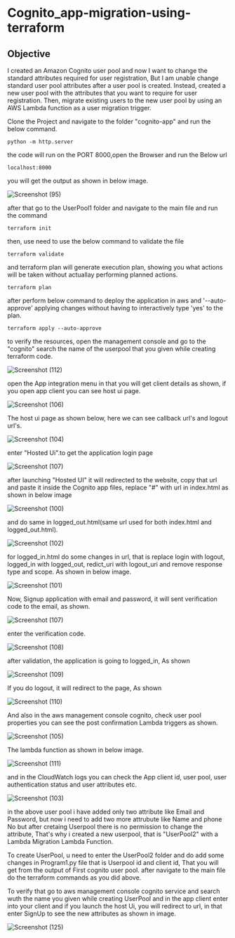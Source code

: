 # Cognito_app-migration-using-terraform

## Objective
I created an Amazon Cognito user pool and now I want to change the standard attributes required for user registration, But I am unable change standard user pool attributes after a user pool is created. Instead, created a new user pool with the attributes that you want to require for user registration. Then, migrate existing users to the new user pool by using an AWS Lambda function as a user migration trigger.

Clone the Project and navigate to the folder "cognito-app" and run the below command.
```t
python -m http.server 
```
the code will run on the PORT 8000,open the Browser and run the Below url
```t
localhost:8000
```
you will get the output as shown in below image.

![Screenshot (95)](https://user-images.githubusercontent.com/120295902/235646615-444e1946-0323-4395-9fac-0d55266d13d6.png)

after that go to the UserPool1 folder and navigate to the main file and run the command
```t
terraform init
```
then, use need to use the below command to validate the file
```t
terraform validate
```
and terraform plan will generate execution plan, showing you what actions will be taken without actuallay performing planned actions.
```t
terraform plan
```
after perform below command to deploy the application in aws and '--auto-approve' applying changes without having to interactively type 'yes' to the plan.
```t
terraform apply --auto-approve
```
to verify the resources, open the management console and go to the "cognito" search the name of the userpool that you given while creating terraform code.

![Screenshot (112)](https://user-images.githubusercontent.com/120295902/235833543-701fa476-af86-4e2f-88b1-c0553e4a602d.png)
 
 open the App integration menu in that you will get client details as shown, if you open app client you can see host ui page.
 
![Screenshot (106)](https://user-images.githubusercontent.com/120295902/235735658-8d887291-8903-4c34-a01c-e623d0a8aaa0.png)

The host ui page as shown below, here we can see callback url's and logout url's.

![Screenshot (104)](https://user-images.githubusercontent.com/120295902/235735667-8992eee2-d7dd-44ab-9702-85e56272d267.png)

enter "Hosted Ui".to get the application login page

![Screenshot (107)](https://user-images.githubusercontent.com/120295902/235735686-00932550-ff20-49eb-b475-e155bbed984b.png)

after launching "Hosted UI" it will redirected to the website, copy that url and paste it inside the Cognito app files, replace "#" with url in index.html
as shown in below image

![Screenshot (100)](https://user-images.githubusercontent.com/120295902/235729317-90441b7e-8859-4a6b-b343-2aaae7b733e0.png)

and do same in logged_out.html(same url used for both index.html and logged_out.html).

![Screenshot (102)](https://user-images.githubusercontent.com/120295902/235729341-80a18471-a6dc-4690-90ca-606b7d86db81.png)

for logged_in.html do some changes in url, that is replace login with logout, logged_in with logged_out, redict_uri with logout_uri and remove response type and scope. As shown in below image.

![Screenshot (101)](https://user-images.githubusercontent.com/120295902/235729327-838b19c6-7737-4cdb-8edf-202f523a8126.png)

Now, Signup application with email and password, it will sent verification code to the email, as shown.

![Screenshot (107)](https://user-images.githubusercontent.com/120295902/235737171-fbb61930-82e8-46f3-89e0-7fda2814734a.png)

enter the verification code.

![Screenshot (108)](https://user-images.githubusercontent.com/120295902/235737176-95e4bee9-a977-4fae-a0d2-6c87ff00b74b.png)

after validation, the application is going to logged_in, As shown

![Screenshot (109)](https://user-images.githubusercontent.com/120295902/235737180-c09e6ba9-401f-4f34-a59d-d57bb0ef6c6e.png)

If you do logout, it will redirect to the page, As shown

![Screenshot (110)](https://user-images.githubusercontent.com/120295902/235737187-15d02c48-8172-4b71-a04d-a43ca9b2644c.png)

And also in the aws management console cognito, check user pool properties you can see the post confirmation Lambda triggers as shown.

![Screenshot (105)](https://user-images.githubusercontent.com/120295902/235738720-fd3d0e9b-6ee4-496e-b20e-331227c6aca9.png)

The lambda function as shown in below image.

![Screenshot (111)](https://user-images.githubusercontent.com/120295902/235738321-1b4a7925-22b8-4ee4-a2ca-caf0c450f7fc.png)

and in the CloudWatch logs you can check the App client id, user pool, user authentication status and user attributes etc.

![Screenshot (103)](https://user-images.githubusercontent.com/120295902/235731255-f7eea894-d373-4ef8-b87e-a023f79de472.png)


in the above user pool i have added only two attribute like Email and Password, but now i need to add two more attrubute like Name and phone No but after cretaing Userpool there is no permission to change the attribute, That's why i created a new userpool, that is "UserPool2" with a Lambda Migration Lambda Function.

To create UserPool, u need to enter the UserPool2 folder and do add some changes in Program1.py file that is Userpool id and client id, That you will get from the output of First cognito user pool.
after navigate to the main file do the terraform commands as you did above.

To verify that go to aws management console cognito service and search wuth the name you given while creating UserPool and in the  app client enter into your client and if you launch the host Ui, you will redirect to url, in that enter SignUp to see the new attributes as shown in image.

![Screenshot (125)](https://user-images.githubusercontent.com/120295902/236794709-106c72dc-29f9-4aaf-be58-9b057a8d73e5.png)

